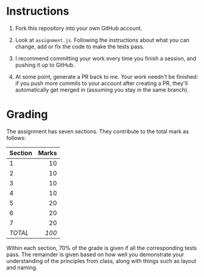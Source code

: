 # Instructions

1. Fork this repository into your own GitHub account.

2. Look at `assignment.js`. Following the instructions about what you can
   change, add or fix the code to make the tests pass.

3. I recommend committing your work every time you finish a session, and pushing
   it up to GitHub.

4. At some point, generate a PR back to me. Your work needn't be finished: if
   you push more commits to your account after creating a PR, they'll
   automatically get merged in (assuming you stay in the same branch).

# Grading

The assignment has seven sections. They contribute to the total mark as follows:

| Section | Marks |
|---------|------:|
| 1       | 10    |
| 2       | 10    |
| 3       | 10    |
| 4       | 10    |
| 5       | 20    |
| 6       | 20    |
| 7       | 20    |
| *TOTAL* | *100* |

Within each section, 70% of the grade is given if all the corresponding tests
pass. The remainder is given based on how well you demonstrate your
understanding of the principles from class, along with things such as layout and
naming.
